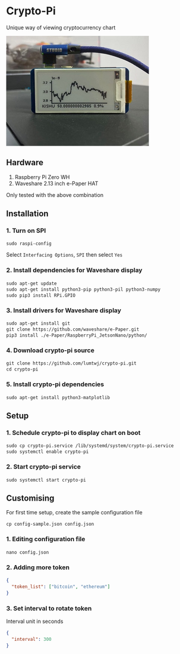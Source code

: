 # Crypto-Pi
Unique way of viewing cryptocurrency chart

![alt text](./assets/rp0wh.jpg "crypto-pi")

## Hardware
1. Raspberry Pi Zero WH
2. Waveshare 2.13 inch e-Paper HAT

Only tested with the above combination
## Installation
### 1. Turn on SPI
```commandline
sudo raspi-config
```
Select `Interfacing Options`, `SPI` then select `Yes`
### 2. Install dependencies for Waveshare display
```commandline
sudo apt-get update
sudo apt-get install python3-pip python3-pil python3-numpy
sudo pip3 install RPi.GPIO
```
### 3. Install drivers for Waveshare display
```commandline
sudo apt-get install git
git clone https://github.com/waveshare/e-Paper.git
pip3 install ./e-Paper/RaspberryPi_JetsonNano/python/
```
### 4. Download crypto-pi source
```commandline
git clone https://github.com/lumtwj/crypto-pi.git
cd crypto-pi
```
### 5. Install crypto-pi dependencies
```commandline
sudo apt-get install python3-matplotlib
```
## Setup
### 1. Schedule crypto-pi to display chart on boot
```commandline
sudo cp crypto-pi.service /lib/systemd/system/crypto-pi.service
sudo systemctl enable crypto-pi
```
### 2. Start crypto-pi service
```commandline
sudo systemctl start crypto-pi
```
## Customising
For first time setup, create the sample configuration file
```commandline
cp config-sample.json config.json
```

### 1. Editing configuration file
```commandline
nano config.json
```
### 2. Adding more token
```json
{
  "token_list": ["bitcoin", "ethereum"]
}
```
### 3. Set interval to rotate token
Interval unit in seconds
```json
{
  "interval": 300
}
```
